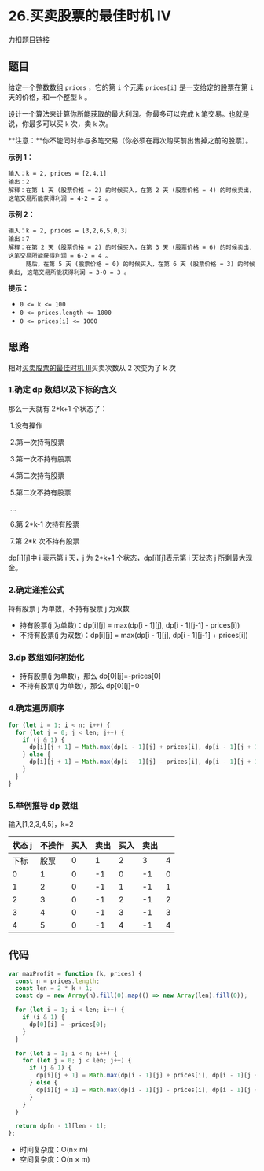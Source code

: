 # 26.买卖股票的最佳时机 IV

[力扣题目链接](https://leetcode.cn/problems/best-time-to-buy-and-sell-stock-iv/)

## 题目

给定一个整数数组 `prices` ，它的第 `i` 个元素 `prices[i]` 是一支给定的股票在第 `i` 天的价格，和一个整型 `k` 。

设计一个算法来计算你所能获取的最大利润。你最多可以完成 `k` 笔交易。也就是说，你最多可以买 `k` 次，卖 `k` 次。

**注意：**你不能同时参与多笔交易（你必须在再次购买前出售掉之前的股票）。

**示例 1：**

```
输入：k = 2, prices = [2,4,1]
输出：2
解释：在第 1 天 (股票价格 = 2) 的时候买入，在第 2 天 (股票价格 = 4) 的时候卖出，这笔交易所能获得利润 = 4-2 = 2 。
```

**示例 2：**

```
输入：k = 2, prices = [3,2,6,5,0,3]
输出：7
解释：在第 2 天 (股票价格 = 2) 的时候买入，在第 3 天 (股票价格 = 6) 的时候卖出, 这笔交易所能获得利润 = 6-2 = 4 。
     随后，在第 5 天 (股票价格 = 0) 的时候买入，在第 6 天 (股票价格 = 3) 的时候卖出, 这笔交易所能获得利润 = 3-0 = 3 。
```

**提示：**

- `0 <= k <= 100`
- `0 <= prices.length <= 1000`
- `0 <= prices[i] <= 1000`

## 思路

相对[买卖股票的最佳时机 III](arithmetic/DP/25.bestTimetoBuyandSellStockIII.html)买卖次数从 2 次变为了 k 次

### 1.确定 dp 数组以及下标的含义

那么一天就有 2\*k+1 个状态了：

​ 1.没有操作

​ 2.第一次持有股票

​ 3.第一次不持有股票

​ 4.第二次持有股票

​ 5.第二次不持有股票

​ ...

​ 6.第 2\*k-1 次持有股票

​ 7.第 2\*k 次不持有股票

dp\[i][j]中 i 表示第 i 天，j 为 2\*k+1 个状态，dp\[i][j]表示第 i 天状态 j 所剩最大现金。

### 2.确定递推公式

持有股票 j 为单数，不持有股票 j 为双数

- 持有股票(j 为单数)：dp\[i][j] = max(dp\[i - 1][j], dp\[i - 1][j-1] - prices[i])
- 不持有股票(j 为双数)：dp\[i][j] = max(dp\[i - 1][j], dp\[i - 1][j-1] + prices[i])

### 3.dp 数组如何初始化

- 持有股票(j 为单数)，那么 dp\[0][j]=-prices[0]
- 不持有股票(j 为单数)，那么 dp\[0][j]=0

### 4.确定遍历顺序

```js
for (let i = 1; i < n; i++) {
  for (let j = 0; j < len; j++) {
    if (j & 1) {
      dp[i][j + 1] = Math.max(dp[i - 1][j] + prices[i], dp[i - 1][j + 1]);
    } else {
      dp[i][j + 1] = Math.max(dp[i - 1][j] - prices[i], dp[i - 1][j + 1]);
    }
  }
}
```

### 5.举例推导 dp 数组

输入[1,2,3,4,5]，k=2

| 状态 j | 不操作 | 买入 | 卖出 | 买入 | 卖出 |     |
| ------ | ------ | ---- | ---- | ---- | ---- | --- |
| 下标   | 股票   | 0    | 1    | 2    | 3    | 4   |
| 0      | 1      | 0    | -1   | 0    | -1   | 0   |
| 1      | 2      | 0    | -1   | 1    | -1   | 1   |
| 2      | 3      | 0    | -1   | 2    | -1   | 2   |
| 3      | 4      | 0    | -1   | 3    | -1   | 3   |
| 4      | 5      | 0    | -1   | 4    | -1   | 4   |

## 代码

```js
var maxProfit = function (k, prices) {
  const n = prices.length;
  const len = 2 * k + 1;
  const dp = new Array(n).fill(0).map(() => new Array(len).fill(0));

  for (let i = 1; i < len; i++) {
    if (i & 1) {
      dp[0][i] = -prices[0];
    }
  }

  for (let i = 1; i < n; i++) {
    for (let j = 0; j < len; j++) {
      if (j & 1) {
        dp[i][j + 1] = Math.max(dp[i - 1][j] + prices[i], dp[i - 1][j + 1]);
      } else {
        dp[i][j + 1] = Math.max(dp[i - 1][j] - prices[i], dp[i - 1][j + 1]);
      }
    }
  }

  return dp[n - 1][len - 1];
};
```

- 时间复杂度：O(n× m)
- 空间复杂度：O(n × m)

